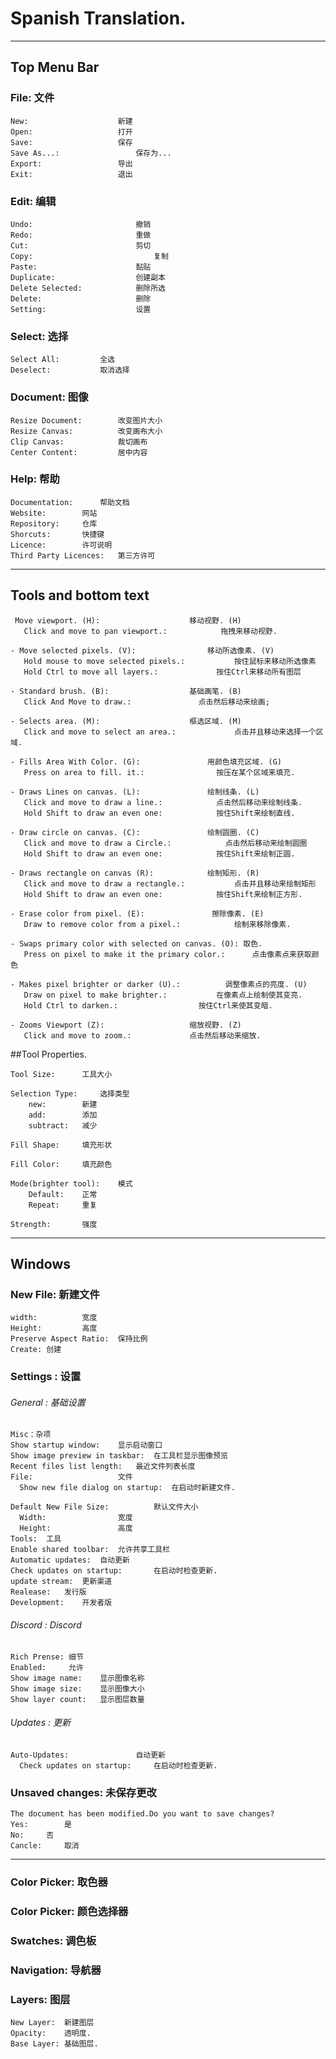 # Spanish Translation.
------
## Top Menu Bar
### File: 文件

	New:				  	新建
	Open:				  	打开
	Save:				  	保存
	Save As...:   				保存为...
	Export:					导出
	Exit:				  	退出

### Edit: 编辑

	Undo:				        撤销
	Redo:				        重做
	Cut:				        剪切
	Copy:		            		复制
	Paste:				      	黏贴
	Duplicate:			    	创建副本
	Delete Selected:	  		删除所选 
	Delete:			        	删除     
	Setting:			      	设置

### Select: 选择


	Select All:			全选
	Deselect:			取消选择

### Document: 图像

	Resize Document:		改变图片大小
	Resize Canvas:			改变画布大小
	Clip Canvas:			裁切画布
	Center Content:			居中内容

### Help: 帮助

	Documentation:		帮助文档
	Website:        网站
	Repository:		仓库
	Shorcuts:	    快捷键
	Licence:		许可说明
	Third Party Licences:	第三方许可
------
## Tools and bottom text

	 Move viewport. (H):					移动视野. (H)
	   Click and move to pan viewport.:			   拖拽来移动视野.
	
	- Move selected pixels. (V):				移动所选像素. (V)	
	   Hold mouse to move selected pixels.:			  按住鼠标来移动所选像素
	   Hold Ctrl to move all layers.:			  按住Ctrl来移动所有图层
	
	- Standard brush. (B):					基础画笔. (B)
	   Click And Move to draw.:				  点击然后移动来绘画;
	   
	- Selects area. (M):					框选区域. (M)
	   Click and move to select an area.:			  点击并且移动来选择一个区域.
	
	- Fills Area With Color. (G):				用颜色填充区域. (G)
	   Press on area to fill. it.:				  按压在某个区域来填充.

	- Draws Lines on canvas. (L):				绘制线条. (L)
	   Click and move to draw a line.:			  点击然后移动来绘制线条.
	   Hold Shift to draw an even one:			  按住Shift来绘制直线.
	   
	- Draw circle on canvas. (C):				绘制圆圈. (C)
	   Click and move to draw a Circle.:			点击然后移动来绘制圆圈
	   Hold Shift to draw an even one:			  按住Shift来绘制正圆.
	
	- Draws rectangle on canvas (R):			绘制矩形. (R)
	   Click and move to draw a rectangle.:			  点击并且移动来绘制矩形
	   Hold Shift to draw an even one:			  按住Shift来绘制正方形.
	
	- Erase color from pixel. (E):				 擦除像素. (E)
	   Draw to remove color from a pixel.:			  绘制来移除像素.
	   
	- Swaps primary color with selected on canvas. (O):	取色.
	   Press on pixel to make it the primary color.:	  点击像素点来获取颜色
	   
	- Makes pixel brighter or darker (U).:			调整像素点的亮度. (U)
	   Draw on pixel to make brighter.:			  在像素点上绘制使其变亮.
	   Hold Ctrl to darken.:				  按住Ctrl来使其变暗.
	   
	- Zooms Viewport (Z):					缩放视野. (Z)
	   Click and move to zoom.:				点击然后移动来缩放.
	   
##Tool Properties.

	Tool Size:		工具大小
	
	Selection Type:		选择类型
		new:		新建
		add:		添加
		subtract:	减少
	
	Fill Shape:		填充形状
	
	Fill Color:		填充颜色
	
	Mode(brighter tool):	模式
		Default:	正常
		Repeat:		重复
		
	Strength:		强度
	
------
## Windows

### New File: 新建文件

	width:			宽度
	Height:			高度
	Preserve Aspect Ratio:	保持比例
	Create: 创建

### Settings : 设置

###### General : 基础设置
	Misc：杂项
	Show startup window:	显示启动窗口
	Show image preview in taskbar:	在工具栏显示图像预览
	Recent files list length:	最近文件列表长度
	File: 					文件
	  Show new file dialog on startup:	在启动时新建文件.
	  
	Default New File Size:			默认文件大小
	  Width: 				宽度
	  Height:				高度
	Tools:	工具
	Enable shared toolbar:	允许共享工具栏
	Automatic updates:	自动更新
	Check updates on startup:		在启动时检查更新.
	update stream:	更新渠道
	Realease:	发行版	
	Development:	开发者版	
	
	
###### Discord : Discord
	Rich Prense: 细节
	Enabled:     允许
	Show image name:	显示图像名称
	Show image size:	显示图像大小
	Show layer count:	显示图层数量
	
###### Updates : 更新
	
	Auto-Updates:				自动更新
	  Check updates on startup:		在启动时检查更新.

### Unsaved changes: 未保存更改	
	The document has been modified.Do you want to save changes?
	Yes:		是
	No:		否
	Cancle:		取消	  
	  
	  
	
------
### Color Picker:  	取色器
### Color Picker:   颜色选择器
### Swatches:		调色板
### Navigation:		导航器

### Layers: 图层

	New Layer:	新建图层
	Opacity:	透明度.
	Base Layer:	基础图层.
